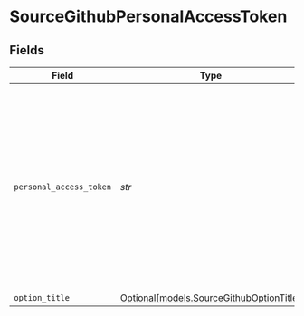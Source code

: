 # SourceGithubPersonalAccessToken


## Fields

| Field                                                                                                                                                                                                                       | Type                                                                                                                                                                                                                        | Required                                                                                                                                                                                                                    | Description                                                                                                                                                                                                                 |
| --------------------------------------------------------------------------------------------------------------------------------------------------------------------------------------------------------------------------- | --------------------------------------------------------------------------------------------------------------------------------------------------------------------------------------------------------------------------- | --------------------------------------------------------------------------------------------------------------------------------------------------------------------------------------------------------------------------- | --------------------------------------------------------------------------------------------------------------------------------------------------------------------------------------------------------------------------- |
| `personal_access_token`                                                                                                                                                                                                     | *str*                                                                                                                                                                                                                       | :heavy_check_mark:                                                                                                                                                                                                          | Log into GitHub and then generate a <a href="https://github.com/settings/tokens">personal access token</a>. To load balance your API quota consumption across multiple API tokens, input multiple tokens separated with "," |
| `option_title`                                                                                                                                                                                                              | [Optional[models.SourceGithubOptionTitle]](../models/sourcegithuboptiontitle.md)                                                                                                                                            | :heavy_minus_sign:                                                                                                                                                                                                          | N/A                                                                                                                                                                                                                         |